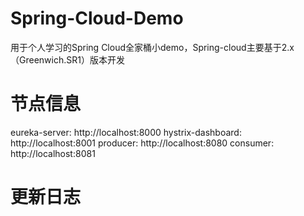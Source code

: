 # Spring-Cloud-Demo
用于个人学习的Spring Cloud全家桶小demo，Spring-cloud主要基于2.x（Greenwich.SR1）版本开发

# 节点信息
eureka-server: http://localhost:8000
hystrix-dashboard: http://localhost:8001
producer: http://localhost:8080
consumer: http://localhost:8081

# 更新日志


